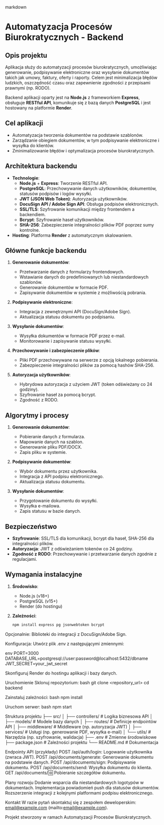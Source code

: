 markdown
# Automatyzacja Procesów Biurokratycznych - Backend

## Opis projektu
Aplikacja służy do automatyzacji procesów biurokratycznych, umożliwiając generowanie, podpisywanie elektroniczne oraz wysyłanie dokumentów takich jak umowy, faktury, oferty i raporty. Celem jest minimalizacja błędów ludzkich, oszczędność czasu oraz zapewnienie zgodności z przepisami prawnymi (np. RODO).

Backend aplikacji oparty jest na **Node.js** z frameworkiem **Express**, obsługuje **RESTful API**, komunikuje się z bazą danych **PostgreSQL** i jest hostowany na platformie **Render**.

## Cel aplikacji
- Automatyzacja tworzenia dokumentów na podstawie szablonów.
- Zarządzanie obiegiem dokumentów, w tym podpisywanie elektroniczne i wysyłka do klientów.
- Zminimalizowanie błędów i optymalizacja procesów biurokratycznych.

## Architektura backendu
- **Technologie**:
  - **Node.js** + **Express**: Tworzenie RESTful API.
  - **PostgreSQL**: Przechowywanie danych użytkowników, dokumentów, statusów podpisów i logów wysyłki.
  - **JWT (JSON Web Token)**: Autoryzacja użytkowników.
  - **DocuSign API / Adobe Sign API**: Obsługa podpisów elektronicznych.
  - **SSL/TLS**: Szyfrowanie komunikacji między frontendem a backendiem.
  - **Bcrypt**: Szyfrowanie haseł użytkowników.
  - **SHA-256**: Zabezpieczenie integralności plików PDF poprzez sumy kontrolne.
- **Hosting**: Platforma **Render** z automatycznym skalowaniem.

## Główne funkcje backendu
1. **Generowanie dokumentów**:
   - Przetwarzanie danych z formularzy frontendowych.
   - Wstawianie danych do predefiniowanych lub niestandardowych szablonów.
   - Generowanie dokumentów w formacie PDF.
   - Zapisywanie dokumentów w systemie z możliwością pobrania.

2. **Podpisywanie elektroniczne**:
   - Integracja z zewnętrznymi API (DocuSign/Adobe Sign).
   - Aktualizacja statusu dokumentu po podpisaniu.

3. **Wysyłanie dokumentów**:
   - Wysyłka dokumentów w formacie PDF przez e-mail.
   - Monitorowanie i zapisywanie statusu wysyłki.

4. **Przechowywanie i zabezpieczenie plików**:
   - Pliki PDF przechowywane na serwerze z opcją lokalnego pobierania.
   - Zabezpieczenie integralności plików za pomocą hashów SHA-256.

5. **Autoryzacja użytkowników**:
   - Hybrydowa autoryzacja z użyciem JWT (token odświeżany co 24 godziny).
   - Szyfrowanie haseł za pomocą bcrypt.
   - Zgodność z RODO.

## Algorytmy i procesy
1. **Generowanie dokumentów**:
   - Pobieranie danych z formularza.
   - Mapowanie danych na szablon.
   - Generowanie pliku PDF/DOCX.
   - Zapis pliku w systemie.

2. **Podpisywanie dokumentów**:
   - Wybór dokumentu przez użytkownika.
   - Integracja z API podpisu elektronicznego.
   - Aktualizacja statusu dokumentu.

3. **Wysyłanie dokumentów**:
   - Przygotowanie dokumentu do wysyłki.
   - Wysyłka e-mailowa.
   - Zapis statusu w bazie danych.

## Bezpieczeństwo
- **Szyfrowanie**: SSL/TLS dla komunikacji, bcrypt dla haseł, SHA-256 dla integralności plików.
- **Autoryzacja**: JWT z odświeżaniem tokenów co 24 godziny.
- **Zgodność z RODO**: Przechowywanie i przetwarzanie danych zgodnie z regulacjami.

## Wymagania instalacyjne
1. **Środowisko**:
   - Node.js (v18+)
   - PostgreSQL (v15+)
   - Render (do hostingu)

2. **Zależności**:
   ```bash
   npm install express pg jsonwebtoken bcrypt

Opcjonalnie: Biblioteki do integracji z DocuSign/Adobe Sign.

Konfiguracja:
Utwórz plik .env z następującymi zmiennymi:

env
PORT=3000
DATABASE_URL=postgresql://user:password@localhost:5432/dbname
JWT_SECRET=your_jwt_secret

Skonfiguruj Render do hostingu aplikacji i bazy danych.

Uruchomienie
Sklonuj repozytorium:
bash
git clone <repository_url>
cd backend

Zainstaluj zależności:
bash
npm install

Uruchom serwer:
bash
npm start

Struktura projektu
├── src/
│   ├── controllers/    # Logika biznesowa API
│   ├── models/         # Modele bazy danych
│   ├── routes/         # Definicje endpointów API
│   ├── middleware/     # Middleware (np. autoryzacja JWT)
│   ├── services/       # Usługi (np. generowanie PDF, wysyłka e-mail)
│   └── utils/          # Narzędzia (np. szyfrowanie, walidacja)
├── .env                # Zmienne środowiskowe
├── package.json        # Zależności projektu
└── README.md           # Dokumentacja

Endpointy API (przykłady)
POST /api/auth/login: Logowanie użytkownika (zwraca JWT).
POST /api/documents/generate: Generowanie dokumentu na podstawie danych.
POST /api/documents/sign: Podpisywanie dokumentu.
POST /api/documents/send: Wysyłka dokumentu do klienta.
GET /api/documents/:id: Pobieranie szczegółów dokumentu.

Plany rozwoju
Dodanie wsparcia dla niestandardowych logotypów w dokumentach.
Implementacja powiadomień push dla statusów dokumentów.
Rozszerzenie integracji z kolejnymi platformami podpisu elektronicznego.

Kontakt
W razie pytań skontaktuj się z zespołem deweloperskim: email@example.com (mailto:email@example.com).

Projekt stworzony w ramach Automatyzacji Procesów Biurokratycznych.
